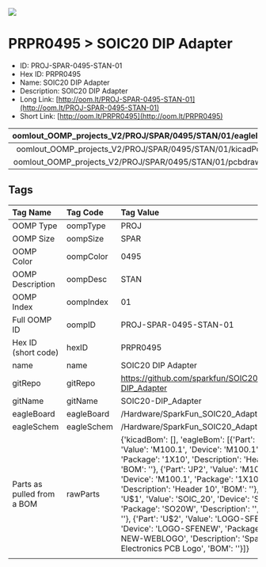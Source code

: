 


  
![][im]
# PRPR0495 > SOIC20 DIP Adapter

- ID: PROJ-SPAR-0495-STAN-01
- Hex ID: PRPR0495
- Name: SOIC20 DIP Adapter
- Description: SOIC20 DIP Adapter
- Long Link: [http://oom.lt/PROJ-SPAR-0495-STAN-01](http://oom.lt/PROJ-SPAR-0495-STAN-01)
- Short Link: [http://oom.lt/PRPR0495](http://oom.lt/PRPR0495)
  

|oomlout_OOMP_projects_V2/PROJ/SPAR/0495/STAN/01/eagleImage.png|oomlout_OOMP_projects_V2/PROJ/SPAR/0495/STAN/01/eagleSchemImage.png|oomlout_OOMP_projects_V2/PROJ/SPAR/0495/STAN/01/kicadPcb3dFront.png|oomlout_OOMP_projects_V2/PROJ/SPAR/0495/STAN/01/kicadPcb3dBack.png|
| :---: | :---: | :---: | :---: |
|oomlout_OOMP_projects_V2/PROJ/SPAR/0495/STAN/01/kicadPcb3d.png|oomlout_OOMP_projects_V2/PROJ/SPAR/0495/STAN/01/bomBack.png|oomlout_OOMP_projects_V2/PROJ/SPAR/0495/STAN/01/bomFront.png|oomlout_OOMP_projects_V2/PROJ/SPAR/0495/STAN/01/pcbdraw.svg|
|oomlout_OOMP_projects_V2/PROJ/SPAR/0495/STAN/01/pcbdrawBack.svg||||

## Tags
  

|Tag Name|Tag Code|Tag Value|
| :--- | :--- | :--- |
|OOMP Type|oompType|PROJ|
|OOMP Size|oompSize|SPAR|
|OOMP Color|oompColor|0495|
|OOMP Description|oompDesc|STAN|
|OOMP Index|oompIndex|01|
|Full OOMP ID|oompID|PROJ-SPAR-0495-STAN-01|
|Hex ID (short code)|hexID|PRPR0495|
|name|name|SOIC20 DIP Adapter|
|gitRepo|gitRepo|https://github.com/sparkfun/SOIC20-DIP_Adapter|
|gitName|gitName|SOIC20-DIP_Adapter|
|eagleBoard|eagleBoard|/Hardware/SparkFun_SOIC20_Adapter_v10.brd|
|eagleSchem|eagleSchem|/Hardware/SparkFun_SOIC20_Adapter_v10.sch|
|Parts as pulled from a BOM|rawParts|{'kicadBom': [], 'eagleBom': [{'Part': 'JP1', 'Value': 'M100.1', 'Device': 'M100.1', 'Package': '1X10', 'Description': 'Header 10', 'BOM': ''}, {'Part': 'JP2', 'Value': 'M100.1', 'Device': 'M100.1', 'Package': '1X10', 'Description': 'Header 10', 'BOM': ''}, {'Part': 'U$1', 'Value': 'SOIC_20', 'Device': 'SOIC_20', 'Package': 'SO20W', 'Description': '', 'BOM': ''}, {'Part': 'U$2', 'Value': 'LOGO-SFENEW', 'Device': 'LOGO-SFENEW', 'Package': 'SFE-NEW-WEBLOGO', 'Description': 'Spark Fun Electronics PCB Logo', 'BOM': ''}]}|
||||



[im]: PROJ/SPAR/0495/STAN/01/kicadPcb3d_450.png
